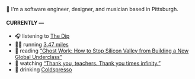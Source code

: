 👋 I'm a software engineer, designer, and musician based in Pittsburgh.

#### CURRENTLY —

* 🎧 listening to [The Dip](https://www.last.fm/music/The+Dip/_/State+Line)
* 🏃‍♂️ running [3.47 miles](https://www.strava.com/activities/3842736016)
* 📘 reading [“Ghost Work: How to Stop Silicon Valley from Building a New Global Underclass”](https://www.goodreads.com/book/show/41963432-ghost-work)
* 🍿 watching [“Thank you, teachers. Thank you times infinity.”](https://youtu.be/GqmLCMiUrdo)
* 🍺 drinking [Coldspresso](https://untappd.com/user/namoscato/checkin/921709713)
